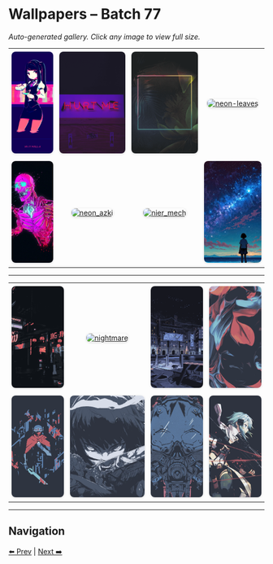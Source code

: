 # Wallpapers – Batch 77

_Auto-generated gallery. Click any image to view full size._

<table style="border-collapse:collapse; width:100%;">
  <tr>
    <td style="padding:6px; vertical-align:middle; text-align:center;"><a href="https://raw.githubusercontent.com/rubiin/wallpapers/master/wallpapers/neon-girl.png"><img src="https://raw.githubusercontent.com/rubiin/wallpapers/master/wallpapers/neon-girl.png" alt="neon-girl" loading="lazy" style="width:300px; height:200px; object-fit:cover; border-radius:8px; box-shadow:0 1px 4px rgba(0,0,0,0.15);"></a></td>
    <td style="padding:6px; vertical-align:middle; text-align:center;"><a href="https://raw.githubusercontent.com/rubiin/wallpapers/master/wallpapers/neon-hurt.jpg"><img src="https://raw.githubusercontent.com/rubiin/wallpapers/master/wallpapers/neon-hurt.jpg" alt="neon-hurt" loading="lazy" style="width:300px; height:200px; object-fit:cover; border-radius:8px; box-shadow:0 1px 4px rgba(0,0,0,0.15);"></a></td>
    <td style="padding:6px; vertical-align:middle; text-align:center;"><a href="https://raw.githubusercontent.com/rubiin/wallpapers/master/wallpapers/neon-leaves-gruv.png"><img src="https://raw.githubusercontent.com/rubiin/wallpapers/master/wallpapers/neon-leaves-gruv.png" alt="neon-leaves-gruv" loading="lazy" style="width:300px; height:200px; object-fit:cover; border-radius:8px; box-shadow:0 1px 4px rgba(0,0,0,0.15);"></a></td>
    <td style="padding:6px; vertical-align:middle; text-align:center;"><a href="https://raw.githubusercontent.com/rubiin/wallpapers/master/wallpapers/neon-leaves.png"><img src="https://raw.githubusercontent.com/rubiin/wallpapers/master/wallpapers/neon-leaves.png" alt="neon-leaves" loading="lazy" style="width:300px; height:200px; object-fit:cover; border-radius:8px; box-shadow:0 1px 4px rgba(0,0,0,0.15);"></a></td>
  </tr>
  <tr>
    <td style="padding:6px; vertical-align:middle; text-align:center;"><a href="https://raw.githubusercontent.com/rubiin/wallpapers/master/wallpapers/neon-skeleton.webp"><img src="https://raw.githubusercontent.com/rubiin/wallpapers/master/wallpapers/neon-skeleton.webp" alt="neon-skeleton" loading="lazy" style="width:300px; height:200px; object-fit:cover; border-radius:8px; box-shadow:0 1px 4px rgba(0,0,0,0.15);"></a></td>
    <td style="padding:6px; vertical-align:middle; text-align:center;"><a href="https://raw.githubusercontent.com/rubiin/wallpapers/master/wallpapers/neon_azki.jpeg"><img src="https://raw.githubusercontent.com/rubiin/wallpapers/master/wallpapers/neon_azki.jpeg" alt="neon_azki" loading="lazy" style="width:300px; height:200px; object-fit:cover; border-radius:8px; box-shadow:0 1px 4px rgba(0,0,0,0.15);"></a></td>
    <td style="padding:6px; vertical-align:middle; text-align:center;"><a href="https://raw.githubusercontent.com/rubiin/wallpapers/master/wallpapers/nier_mech.png"><img src="https://raw.githubusercontent.com/rubiin/wallpapers/master/wallpapers/nier_mech.png" alt="nier_mech" loading="lazy" style="width:300px; height:200px; object-fit:cover; border-radius:8px; box-shadow:0 1px 4px rgba(0,0,0,0.15);"></a></td>
    <td style="padding:6px; vertical-align:middle; text-align:center;"><a href="https://raw.githubusercontent.com/rubiin/wallpapers/master/wallpapers/night-sky-stars-alone-anime-girl-milky-way-scenery-hd-wallpaper-uhdpaper.com-562%405%40e.jpg"><img src="https://raw.githubusercontent.com/rubiin/wallpapers/master/wallpapers/night-sky-stars-alone-anime-girl-milky-way-scenery-hd-wallpaper-uhdpaper.com-562%405%40e.jpg" alt="night-sky-stars-alone-anime-girl-milky-way-scenery-hd-wallpaper-uhdpaper.com-562@5@e" loading="lazy" style="width:300px; height:200px; object-fit:cover; border-radius:8px; box-shadow:0 1px 4px rgba(0,0,0,0.15);"></a></td>
  </tr>
</table>

<hr/>

<table style="border-collapse:collapse; width:100%;">
  <tr>
    <td style="padding:6px; vertical-align:middle; text-align:center;"><a href="https://raw.githubusercontent.com/rubiin/wallpapers/master/wallpapers/night_city.png"><img src="https://raw.githubusercontent.com/rubiin/wallpapers/master/wallpapers/night_city.png" alt="night_city" loading="lazy" style="width:300px; height:200px; object-fit:cover; border-radius:8px; box-shadow:0 1px 4px rgba(0,0,0,0.15);"></a></td>
    <td style="padding:6px; vertical-align:middle; text-align:center;"><a href="https://raw.githubusercontent.com/rubiin/wallpapers/master/wallpapers/nightmare.png"><img src="https://raw.githubusercontent.com/rubiin/wallpapers/master/wallpapers/nightmare.png" alt="nightmare" loading="lazy" style="width:300px; height:200px; object-fit:cover; border-radius:8px; box-shadow:0 1px 4px rgba(0,0,0,0.15);"></a></td>
    <td style="padding:6px; vertical-align:middle; text-align:center;"><a href="https://raw.githubusercontent.com/rubiin/wallpapers/master/wallpapers/nord-car-live.gif"><img src="https://raw.githubusercontent.com/rubiin/wallpapers/master/wallpapers/nord-car-live.gif" alt="nord-car-live" loading="lazy" style="width:300px; height:200px; object-fit:cover; border-radius:8px; box-shadow:0 1px 4px rgba(0,0,0,0.15);"></a></td>
    <td style="padding:6px; vertical-align:middle; text-align:center;"><a href="https://raw.githubusercontent.com/rubiin/wallpapers/master/wallpapers/nord-fluid.png"><img src="https://raw.githubusercontent.com/rubiin/wallpapers/master/wallpapers/nord-fluid.png" alt="nord-fluid" loading="lazy" style="width:300px; height:200px; object-fit:cover; border-radius:8px; box-shadow:0 1px 4px rgba(0,0,0,0.15);"></a></td>
  </tr>
  <tr>
    <td style="padding:6px; vertical-align:middle; text-align:center;"><a href="https://raw.githubusercontent.com/rubiin/wallpapers/master/wallpapers/nord-hyper-light-drifter.jpg"><img src="https://raw.githubusercontent.com/rubiin/wallpapers/master/wallpapers/nord-hyper-light-drifter.jpg" alt="nord-hyper-light-drifter" loading="lazy" style="width:300px; height:200px; object-fit:cover; border-radius:8px; box-shadow:0 1px 4px rgba(0,0,0,0.15);"></a></td>
    <td style="padding:6px; vertical-align:middle; text-align:center;"><a href="https://raw.githubusercontent.com/rubiin/wallpapers/master/wallpapers/nord-katana.webp"><img src="https://raw.githubusercontent.com/rubiin/wallpapers/master/wallpapers/nord-katana.webp" alt="nord-katana" loading="lazy" style="width:300px; height:200px; object-fit:cover; border-radius:8px; box-shadow:0 1px 4px rgba(0,0,0,0.15);"></a></td>
    <td style="padding:6px; vertical-align:middle; text-align:center;"><a href="https://raw.githubusercontent.com/rubiin/wallpapers/master/wallpapers/nord-mask.png"><img src="https://raw.githubusercontent.com/rubiin/wallpapers/master/wallpapers/nord-mask.png" alt="nord-mask" loading="lazy" style="width:300px; height:200px; object-fit:cover; border-radius:8px; box-shadow:0 1px 4px rgba(0,0,0,0.15);"></a></td>
    <td style="padding:6px; vertical-align:middle; text-align:center;"><a href="https://raw.githubusercontent.com/rubiin/wallpapers/master/wallpapers/nord-shino-asada.webp"><img src="https://raw.githubusercontent.com/rubiin/wallpapers/master/wallpapers/nord-shino-asada.webp" alt="nord-shino-asada" loading="lazy" style="width:300px; height:200px; object-fit:cover; border-radius:8px; box-shadow:0 1px 4px rgba(0,0,0,0.15);"></a></td>
  </tr>
</table>

<hr/>

## Navigation

[⬅️ Prev](index_76.md) | [Next ➡️](index_78.md)

